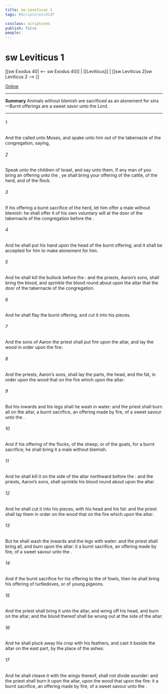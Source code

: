 ```yaml
---
title: sw Leviticus 1
tags: #Scriptures\OldT

cssclass: scriptures
publish: false
people:
---
```


# sw Leviticus 1
[[sw Exodus 40| <-- sw Exodus 40]] | [[Leviticus]] | [[sw Leviticus 2|sw Leviticus 2 --> ]]

[Online](https://churchofjesuschrist.org/study/scriptures/ot/lev/1?lang=eng)

---
__Summary__
Animals without blemish are sacrificed as an atonement for sins—Burnt offerings are a sweet savor unto the Lord.

---
###### 1 
And the  called unto Moses, and spake unto him out of the tabernacle of the congregation, saying,

###### 2 
Speak unto the children of Israel, and say unto them, If any man of you bring an offering unto the , ye shall bring your offering of the cattle,  of the herd, and of the flock.

###### 3 
If his offering  a burnt sacrifice of the herd, let him offer a male without blemish: he shall offer it of his own voluntary will at the door of the tabernacle of the congregation before the .

###### 4 
And he shall put his hand upon the head of the burnt offering; and it shall be accepted for him to make atonement for him.

###### 5 
And he shall kill the bullock before the : and the priests, Aaron’s sons, shall bring the blood, and sprinkle the blood round about upon the altar that  the door of the tabernacle of the congregation.

###### 6 
And he shall flay the burnt offering, and cut it into his pieces.

###### 7 
And the sons of Aaron the priest shall put fire upon the altar, and lay the wood in order upon the fire:

###### 8 
And the priests, Aaron’s sons, shall lay the parts, the head, and the fat, in order upon the wood that  on the fire which  upon the altar:

###### 9 
But his inwards and his legs shall he wash in water: and the priest shall burn all on the altar,  a burnt sacrifice, an offering made by fire, of a sweet savour unto the .

###### 10 
And if his offering  of the flocks,  of the sheep, or of the goats, for a burnt sacrifice; he shall bring it a male without blemish.

###### 11 
And he shall kill it on the side of the altar northward before the : and the priests, Aaron’s sons, shall sprinkle his blood round about upon the altar.

###### 12 
And he shall cut it into his pieces, with his head and his fat: and the priest shall lay them in order on the wood that  on the fire which  upon the altar:

###### 13 
But he shall wash the inwards and the legs with water: and the priest shall bring  all, and burn  upon the altar: it  a burnt sacrifice, an offering made by fire, of a sweet savour unto the .

###### 14 
And if the burnt sacrifice for his offering to the   of fowls, then he shall bring his offering of turtledoves, or of young pigeons.

###### 15 
And the priest shall bring it unto the altar, and wring off his head, and burn  on the altar; and the blood thereof shall be wrung out at the side of the altar:

###### 16 
And he shall pluck away his crop with his feathers, and cast it beside the altar on the east part, by the place of the ashes:

###### 17 
And he shall cleave it with the wings thereof,  shall not divide  asunder: and the priest shall burn it upon the altar, upon the wood that  upon the fire: it  a burnt sacrifice, an offering made by fire, of a sweet savour unto the .

